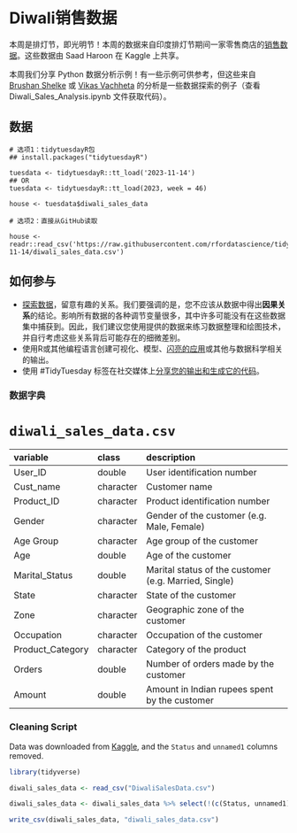 # Diwali销售数据

本周是排灯节，即光明节！本周的数据来自印度排灯节期间一家零售商店的[销售数据](https://www.kaggle.com/datasets/saadharoon27/diwali-sales-dataset)。这些数据由 Saad Haroon 在 Kaggle 上共享。

本周我们分享 Python 数据分析示例！有一些示例可供参考，但这些来自 [Brushan Shelke](https://www.kaggle.com/code/bhushanshelke69/diwali-data-exploration) 或 [Vikas Vachheta](https://github.com/vikasvachheta08/Diwali_Sales_Analysis_Using_Python) 的分析是一些数据探索的例子（查看 Diwali_Sales_Analysis.ipynb 文件获取代码）。

## 数据

```{r}
# 选项1：tidytuesdayR包 
## install.packages("tidytuesdayR")

tuesdata <- tidytuesdayR::tt_load('2023-11-14')
## OR
tuesdata <- tidytuesdayR::tt_load(2023, week = 46)

house <- tuesdata$diwali_sales_data

# 选项2：直接从GitHub读取

house <- readr::read_csv('https://raw.githubusercontent.com/rfordatascience/tidytuesday/master/data/2023/2023-11-14/diwali_sales_data.csv')
```

## 如何参与

- [探索数据](https://r4ds.hadley.nz/)，留意有趣的关系。我们要强调的是，您不应该从数据中得出**因果关系**的结论。影响所有数据的各种调节变量很多，其中许多可能没有在这些数据集中捕获到。因此，我们建议您使用提供的数据来练习数据整理和绘图技术，并自行考虑这些关系背后可能存在的细微差别。
- 使用R或其他编程语言创建可视化、模型、[闪亮的应用](https://shiny.posit.co/)或其他与数据科学相关的输出。
- 使用 #TidyTuesday 标签在社交媒体上[分享您的输出和生成它的代码](../../../sharing.md)。

### 数据字典

# `diwali_sales_data.csv`

|variable         |class     |description      |
|:----------------|:---------|:----------------|
|User_ID          |double    |User identification number        |
|Cust_name        |character |Customer name        |
|Product_ID       |character |Product identification number    |
|Gender           |character |Gender of the customer (e.g. Male, Female)           |
|Age Group        |character |Age group of the customer        |
|Age              |double    |Age of the customer             |
|Marital_Status   |double    |Marital status of the customer (e.g. Married, Single)   |
|State            |character |State of the customer           |
|Zone             |character |Geographic zone of the customer             |
|Occupation       |character |Occupation of the customer       |
|Product_Category |character |Category of the product |
|Orders           |double    |Number of orders made by the customer           |
|Amount           |double    |Amount in Indian rupees spent by the customer           |

### Cleaning Script

Data was downloaded from [Kaggle](https://www.kaggle.com/datasets/saadharoon27/diwali-sales-dataset), and the `Status` and `unnamed1` columns removed. 

``` r
library(tidyverse)

diwali_sales_data <- read_csv("DiwaliSalesData.csv")

diwali_sales_data <- diwali_sales_data %>% select(!(c(Status, unnamed1)))

write_csv(diwali_sales_data, "diwali_sales_data.csv")
```


